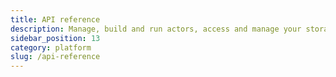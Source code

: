 ```yaml
---
title: API reference
description: Manage, build and run actors, access and manage your storages with the Apify REST API (v2). Test API endpoints and create URL requests using the Blueprint GUI.
sidebar_position: 13
category: platform
slug: /api-reference
---
```



